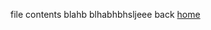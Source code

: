 file contents blahb blhabhbhsljeee
back [home](https://raleighborder2.github.io/cse15l-lab-reports/)
